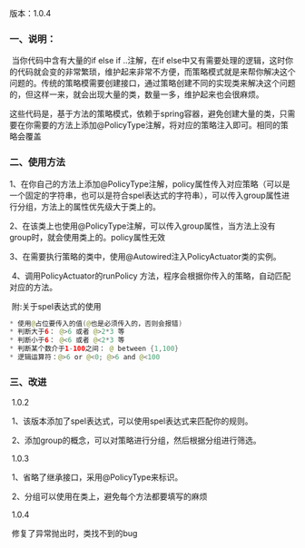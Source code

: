 版本：1.0.4

### 一、说明：

​        当你代码中含有大量的if else if ..注解，在if else中又有需要处理的逻辑，这时你的代码就会变的非常繁琐，维护起来非常不方便，而策略模式就是来帮你解决这个问题的。传统的策略模需要创建接口，通过策略创建不同的实现类来解决这个问题的，但这样一来，就会出现大量的类，数量一多，维护起来也会很麻烦。

​	这些代码是，基于方法的策略模式，依赖于spring容器，避免创建大量的类，只需要在你需要的方法上添加@PolicyType注解，将对应的策略注入即可。相同的策略会覆盖

### 二、使用方法

​	1、在你自己的方法上添加@PolicyType注解，policy属性传入对应策略（可以是一个固定的字符串，也可以是符合spel表达式的字符串），可以传入group属性进行分组，方法上的属性优先级大于类上的。

​	2、在该类上也使用@PolicyType注解，可以传入group属性，当方法上没有group时，就会使用类上的。policy属性无效

​	3、在需要执行策略的类中，使用@Autowired注入PolicyActuator类的实例。

​	4、调用PolicyActuator的runPolicy 方法，程序会根据你传入的策略，自动匹配对应的方法。

​	附:关于spel表达式的使用

```java
* 使用@占位要传入的值(@也是必须传入的，否则会报错)
* 判断大于6： @>6 或者 @>2*3 等
* 判断小于6： @<6 或者 @<2*3 等
* 判断某个数介于1-100之间： @ between {1,100}
* 逻辑运算符：@>6 or @<0; @>6 and @<100
```

### 三、改进

​	1.0.2

​	1、该版本添加了spel表达式，可以使用spel表达式来匹配你的规则。

​	2、添加group的概念，可以对策略进行分组，然后根据分组进行筛选。

​	1.0.3

​	1、省略了继承接口，采用@PolicyType来标识。

​	2、分组可以使用在类上，避免每个方法都要填写的麻烦

​	1.0.4

​	修复了异常抛出时，类找不到的bug